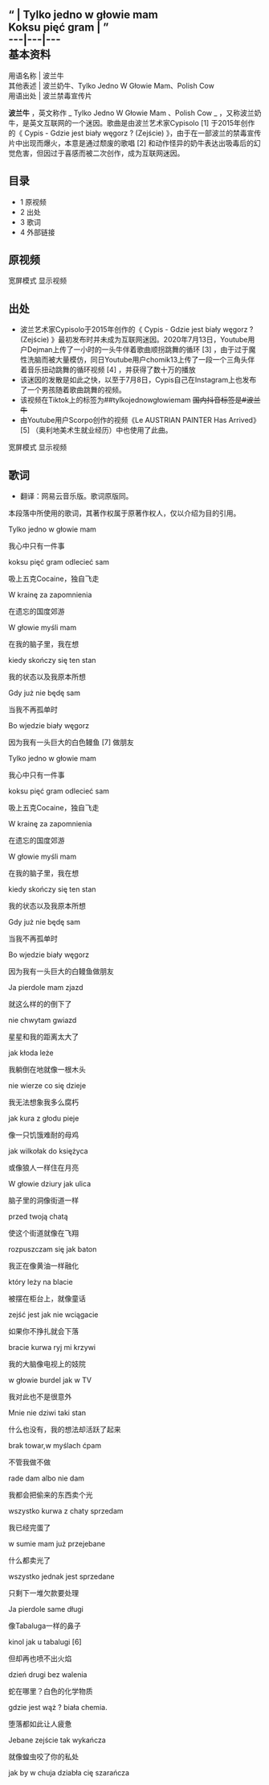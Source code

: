 “  |  Tylko jedno w głowie mam   
Koksu pięć gram  |  ”   
---|---|---  
**基本资料**  
---  
用语名称  |  波兰牛   
其他表述  |  波兰奶牛、Tylko Jedno W Głowie Mam、Polish Cow   
用语出处  |  波兰禁毒宣传片   
  
**波兰牛** ，英文称作 _ Tylko Jedno W Głowie Mam  、Polish Cow _
，又称波兰奶牛，是英文互联网的一个迷因。歌曲是由波兰艺术家Cypisolo  [1]  于2015年创作的《  Cypis - Gdzie jest
biały węgorz ? (Zejście)  》，由于在一部波兰的禁毒宣传片中出现而爆火，本意是通过颓废的歌唱  [2]
和动作怪异的奶牛表达出吸毒后的幻觉危害，但因过于喜感而被二次创作，成为互联网迷因。

##  目录

  * 1  原视频 
  * 2  出处 
  * 3  歌词 
  * 4  外部链接 

##  原视频

宽屏模式  显示视频

##  出处

  * 波兰艺术家Cypisolo于2015年创作的《  Cypis - Gdzie jest biały węgorz ? (Zejście)  》最初发布时并未成为互联网迷因。2020年7月13日，Youtube用户Dejman上传了一小时的一头牛伴着歌曲顺拐跳舞的循环  [3]  ，由于过于魔性洗脑而被大量模仿，同日Youtube用户chomik13上传了一段一个三角头伴着音乐扭动跳舞的循环视频  [4]  ，并获得了数十万的播放 
  * 该迷因的发散是如此之快，以至于7月8日，Cypis自己在Instagram上也发布了一个男孩随着歌曲跳舞的视频。 
  * 该视频在Tiktok上的标签为##tylkojednowgłowiemam ~~国内抖音标签是#波兰牛~~
  * 由Youtube用户Scorpo创作的视频《Le AUSTRIAN PAINTER Has Arrived》  [5]  （奥利地美术生就业经历）中也使用了此曲。 

宽屏模式  显示视频

##  歌词

  * 翻译：网易云音乐版。歌词原版同。 

本段落中所使用的歌词，其著作权属于原著作权人，仅以介绍为目的引用。

Tylko jedno w głowie mam

我心中只有一件事

koksu pięć gram odlecieć sam

吸上五克Cocaine，独自飞走

W krainę za zapomnienia

在遗忘的国度郊游

W głowie myśli mam

在我的脑子里，我在想

kiedy skończy się ten stan

我的状态以及我原本所想

Gdy już nie będę sam

当我不再孤单时

Bo wjedzie biały węgorz

因为我有一头巨大的白色鳗鱼  [7]  做朋友

Tylko jedno w głowie mam

我心中只有一件事

koksu pięć gram odlecieć sam

吸上五克Cocaine，独自飞走

W krainę za zapomnienia

在遗忘的国度郊游

W głowie myśli mam

在我的脑子里，我在想

kiedy skończy się ten stan

我的状态以及我原本所想

Gdy już nie będę sam

当我不再孤单时

Bo wjedzie biały węgorz

因为我有一头巨大的白鳗鱼做朋友

Ja pierdole mam zjazd

就这么样的的倒下了

nie chwytam gwiazd

星星和我的距离太大了

jak kłoda leże

我躺倒在地就像一根木头

nie wierze co się dzieje

我无法想象我多么腐朽

jak kura z głodu pieje

像一只饥饿难耐的母鸡

jak wilkołak do księżyca

或像狼人一样住在月亮

W głowie dziury jak ulica

脑子里的洞像街道一样

przed twoją chatą

使这个街道就像在飞翔

rozpuszczam się jak baton

我正在像黄油一样融化

który leży na blacie

被摆在柜台上，就像童话

zejść jest jak nie wciągacie

如果你不挣扎就会下落

bracie kurwa ryj mi krzywi

我的大脑像电视上的妓院

w głowie burdel jak w TV

我对此也不是很意外

Mnie nie dziwi taki stan

什么也没有，我的想法却活跃了起来

brak towar,w myślach ćpam

不管我做不做

rade dam albo nie dam

我都会把偷来的东西卖个光

wszystko kurwa z chaty sprzedam

我已经完蛋了

w sumie mam już przejebane

什么都卖光了

wszystko jednak jest sprzedane

只剩下一堆欠款要处理

Ja pierdole same długi

像Tabaluga一样的鼻子

kinol jak u tabalugi  [6]

但却再也喷不出火焰

dzień drugi bez walenia

蛇在哪里？白色的化学物质

gdzie jest wąż ? biała chemia.

堕落都如此让人疲惫

Jebane zejście tak wykańcza

就像蝗虫咬了你的私处

jak by w chuja dziabła cię szarańcza